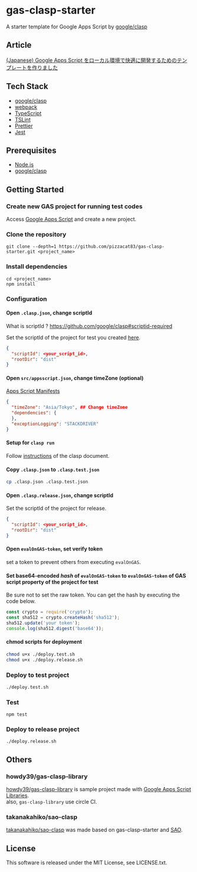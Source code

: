 # gas-clasp-starter
A starter template for Google Apps Script by [google/clasp](https://github.com/google/clasp)

## Article
[(Japanese) Google Apps Script をローカル環境で快適に開発するためのテンプレートを作りました](https://qiita.com/howdy39/items/0e799a9bfc1d3bccf6e5)

## Tech Stack
- [google/clasp](https://github.com/google/clasp)
- [webpack](https://webpack.js.org/)
- [TypeScript](http://www.typescriptlang.org/)
- [TSLint](https://palantir.github.io/tslint/)
- [Prettier](https://prettier.io/)
- [Jest](https://facebook.github.io/jest/)

## Prerequisites
- [Node.js](https://nodejs.org/)
- [google/clasp](https://github.com/google/clasp)

## Getting Started
### Create new GAS project for running test codes
Access [Google Apps Script](https://script.google.com/home) and create a new project.

### Clone the repository
```
git clone --depth=1 https://github.com/pizzacat83/gas-clasp-starter.git <project_name>
```

### Install dependencies
```
cd <project_name>
npm install
```

### Configuration
#### Open `.clasp.json`, change scriptId
What is scriptId ? https://github.com/google/clasp#scriptid-required

Set the scriptId of the project for test you created [here](#create-new-gas-project-for-running-test-codes).

```JSON
{
  "scriptId": <your_script_id>,
  "rootDir": "dist"
}
```

#### Open `src/appsscript.json`, change timeZone (optional)
[Apps Script Manifests](https://developers.google.com/apps-script/concepts/manifests)
```JSON
{
  "timeZone": "Asia/Tokyo", ## Change timeZone
  "dependencies": {
  },
  "exceptionLogging": "STACKDRIVER"
}
```

#### Setup for `clasp run`
Follow [instructions](https://github.com/google/clasp/blob/master/docs/run.md) of the clasp document.

#### Copy `.clasp.json` to `.clasp.test.json`
```bash
cp .clasp.json .clasp.test.json
```

#### Open `.clasp.release.json`, change scriptId
Set the scriptId of the project for release.

```JSON
{
  "scriptId": <your_script_id>,
  "rootDir": "dist"
}
```

#### Open `evalOnGAS-token`, set verify token
set a token to prevent others from executing `evalOnGAS`.

#### Set base64-encoded *hash* of `evalOnGAS-token` to `evalOnGAS-token` of GAS script property of the project for test
Be sure not to set the raw token. You can get the hash by executing the code below.

```javascript
const crypto = require('crypto');
const sha512 = crypto.createHash('sha512');
sha512.update('your token');
console.log(sha512.digest('base64'));
```


#### chmod scripts for deployment
```bash
chmod u+x ./deploy.test.sh
chmod u+x ./deploy.release.sh
```

### Deploy to test project
```bash
./deploy.test.sh
```

### Test
```
npm test
```

### Deploy to release project
```
./deploy.release.sh
```

## Others
### howdy39/gas-clasp-library
[howdy39/gas-clasp-library](https://github.com/howdy39/gas-clasp-library) is sample project made with [Google Apps Script Libraries](https://developers.google.com/apps-script/guides/libraries).   
also, `gas-clasp-library` use circle CI.

### takanakahiko/sao-clasp
[takanakahiko/sao-clasp](https://github.com/takanakahiko/sao-clasp) was made based on gas-clasp-starter and [SAO](https://github.com/saojs/sao).



## License
This software is released under the MIT License, see LICENSE.txt.
